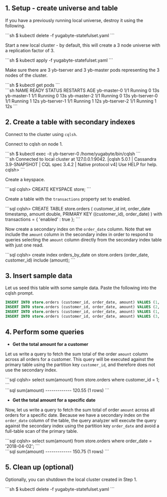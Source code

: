 ## 1. Setup - create universe and table

If you have a previously running local universe, destroy it using the following.
<div class='copy separator-dollar'>
```sh
$ kubectl delete -f yugabyte-statefulset.yaml
```
</div>

Start a new local cluster - by default, this will create a 3 node universe with a replication factor of 3.
<div class='copy separator-dollar'>
```sh
$ kubectl apply -f yugabyte-statefulset.yaml
```
</div>

Make sure there are 3 yb-tserver and 3 yb-master pods representing the 3 nodes of the cluster.
<div class='copy separator-dollar'>
```sh
$ kubectl get pods
```
</div>
```sh
NAME           READY     STATUS    RESTARTS   AGE
yb-master-0    1/1       Running   0          13s
yb-master-1    1/1       Running   0          13s
yb-master-2    1/1       Running   0          13s
yb-tserver-0   1/1       Running   1          12s
yb-tserver-1   1/1       Running   1          12s
yb-tserver-2   1/1       Running   1          12s
```

## 2. Create a table with secondary indexes

Connect to the cluster using `cqlsh`.

Connect to cqlsh on node 1.
<div class='copy separator-dollar'>
```sh
$ kubectl exec -it yb-tserver-0 /home/yugabyte/bin/cqlsh
```
</div>
```sh
Connected to local cluster at 127.0.0.1:9042.
[cqlsh 5.0.1 | Cassandra 3.9-SNAPSHOT | CQL spec 3.4.2 | Native protocol v4]
Use HELP for help.
cqlsh>
```

Create a keyspace.
<div class='copy separator-gt'>
```sql
cqlsh> CREATE KEYSPACE store;
```
</div>

Create a table with the `transactions` property set to enabled.
<div class='copy separator-gt'>
```sql
cqlsh> CREATE TABLE store.orders (
  customer_id int,
  order_date timestamp,
  amount double,
  PRIMARY KEY ((customer_id), order_date)
) with transactions = { 'enabled' : true };
```
</div>

Now create a secondary index on the `order_date` column. Note that we include the `amount` column in the secondary index in order to respond to queries selecting the `amount` column directly from the secondary index table with just one read.
<div class='copy separator-gt'>
```sql
cqlsh> create index orders_by_date on store.orders (order_date, customer_id) include (amount);
```
</div>


## 3. Insert sample data

Let us seed this table with some sample data. Paste the following into the cqlsh prompt.

```{.sql .copy}
INSERT INTO store.orders (customer_id, order_date, amount) VALUES (1, '2018-04-02', 100.30);
INSERT INTO store.orders (customer_id, order_date, amount) VALUES (2, '2018-04-02', 50.45);
INSERT INTO store.orders (customer_id, order_date, amount) VALUES (1, '2018-04-06', 20.25);
INSERT INTO store.orders (customer_id, order_date, amount) VALUES (3, '2018-04-06', 200.80);
```


## 4. Perform some queries

- **Get the total amount for a customer**

Let us write a query to fetch the sum total of the order `amount` column across all orders for a customer. This query will be executed against the primary table using the partition key `customer_id`, and therefore does not use the secondary index.
<div class='copy separator-gt'>
```sql
cqlsh> select sum(amount) from store.orders where customer_id = 1;
```
</div>
```sql
 sum(amount)
-------------
      120.55
(1 rows)
```

- **Get the total amount for a specific date**

Now, let us write a query to fetch the sum total of order `amount` across all orders for a specific date. Because we have a secondary index on the `order_date` column of the table, the query analyzer will execute the query against the secondary index using the partition key `order_date` and avoid a full-table scan of the primary table.
<div class='copy separator-gt'>
```sql
cqlsh> select sum(amount) from store.orders where order_date = '2018-04-02';
```
</div>
```sql
 sum(amount)
-------------
      150.75
(1 rows)
```

## 5. Clean up (optional)

Optionally, you can shutdown the local cluster created in Step 1.
<div class='copy separator-dollar'>
```sh
$ kubectl delete -f yugabyte-statefulset.yaml
```
</div>
